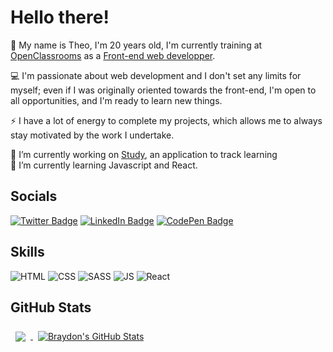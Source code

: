 # Hello there!

🌟 My name is Theo, I'm 20 years old, I'm currently training at [OpenClassrooms](https://openclassrooms.com/) as a [Front-end web developper](https://openclassrooms.com/en/paths/594-integrateur-web).

💻 I'm passionate about web development and I don't set any limits for myself; even if I was originally oriented towards the front-end, I'm open to all opportunities, and I'm ready to learn new things.

⚡ I have a lot of energy to complete my projects, which allows me to always stay motivated by the work I undertake.

🔭 I’m currently working on [Study](https://github.com/bourdier/study), an application to track learning <br>
🌱 I’m currently learning Javascript and React.

## Socials

[![Twitter Badge](https://img.shields.io/badge/Twitter-Profile-informational?style=flat&logo=twitter&logoColor=white&color=1CA2F1)](https://twitter.com/tbourdier_)
[![LinkedIn Badge](https://img.shields.io/badge/LinkedIn-Profile-informational?style=flat&logo=linkedin&logoColor=white&color=0D76A8)](https://www.linkedin.com/in/theobourdier/)
[![CodePen Badge](https://img.shields.io/badge/CodePen-Profile-informational?style=flat&logo=codepen&logoColor=white&color=black)](https://codepen.io/bourdier)

## Skills

![HTML](https://img.shields.io/badge/HTML5-E34F26?style=for-the-badge&logo=html5&logoColor=white)
![CSS](https://img.shields.io/badge/CSS3-1572B6?style=for-the-badge&logo=css3&logoColor=white)
![SASS](https://img.shields.io/badge/Sass-CC6699?style=for-the-badge&logo=sass&logoColor=white)
![JS](https://img.shields.io/badge/JavaScript-F7DF1E?style=for-the-badge&logo=javascript&logoColor=black)
![React](https://img.shields.io/badge/React-20232A?style=for-the-badge&logo=react&logoColor=61DAFB)

## GitHub Stats

<a href="https://github.com/bourdier">
  <img align="center" style="margin:0.5rem" src="https://github-readme-stats.vercel.app/api/top-langs/?username=bourdier&hide=html,css&title_color=ffffff&text_color=c9cacc&icon_color=4AB197&bg_color=1A2B34" />
</a>


<a href="https://github.com/bourdier">
  <img align="center" style="margin:0.5rem" src="https://github-readme-stats.vercel.app/api?username=bourdier&show_icons=true&line_height=27&count_private=true&title_color=ffffff&text_color=c9cacc&icon_color=4AB097&bg_color=1A2B34" alt="Braydon's GitHub Stats" />
</a>
